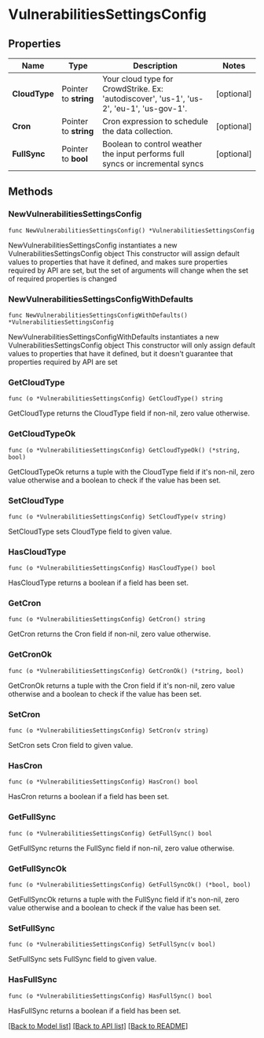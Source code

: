 # VulnerabilitiesSettingsConfig

## Properties

Name | Type | Description | Notes
------------ | ------------- | ------------- | -------------
**CloudType** | Pointer to **string** | Your cloud type for CrowdStrike. Ex: &#39;autodiscover&#39;, &#39;us-1&#39;, &#39;us-2&#39;, &#39;eu-1&#39;, &#39;us-gov-1&#39;. | [optional] 
**Cron** | Pointer to **string** | Cron expression to schedule the data collection. | [optional] 
**FullSync** | Pointer to **bool** | Boolean to control weather the input performs full syncs or incremental syncs | [optional] 

## Methods

### NewVulnerabilitiesSettingsConfig

`func NewVulnerabilitiesSettingsConfig() *VulnerabilitiesSettingsConfig`

NewVulnerabilitiesSettingsConfig instantiates a new VulnerabilitiesSettingsConfig object
This constructor will assign default values to properties that have it defined,
and makes sure properties required by API are set, but the set of arguments
will change when the set of required properties is changed

### NewVulnerabilitiesSettingsConfigWithDefaults

`func NewVulnerabilitiesSettingsConfigWithDefaults() *VulnerabilitiesSettingsConfig`

NewVulnerabilitiesSettingsConfigWithDefaults instantiates a new VulnerabilitiesSettingsConfig object
This constructor will only assign default values to properties that have it defined,
but it doesn't guarantee that properties required by API are set

### GetCloudType

`func (o *VulnerabilitiesSettingsConfig) GetCloudType() string`

GetCloudType returns the CloudType field if non-nil, zero value otherwise.

### GetCloudTypeOk

`func (o *VulnerabilitiesSettingsConfig) GetCloudTypeOk() (*string, bool)`

GetCloudTypeOk returns a tuple with the CloudType field if it's non-nil, zero value otherwise
and a boolean to check if the value has been set.

### SetCloudType

`func (o *VulnerabilitiesSettingsConfig) SetCloudType(v string)`

SetCloudType sets CloudType field to given value.

### HasCloudType

`func (o *VulnerabilitiesSettingsConfig) HasCloudType() bool`

HasCloudType returns a boolean if a field has been set.

### GetCron

`func (o *VulnerabilitiesSettingsConfig) GetCron() string`

GetCron returns the Cron field if non-nil, zero value otherwise.

### GetCronOk

`func (o *VulnerabilitiesSettingsConfig) GetCronOk() (*string, bool)`

GetCronOk returns a tuple with the Cron field if it's non-nil, zero value otherwise
and a boolean to check if the value has been set.

### SetCron

`func (o *VulnerabilitiesSettingsConfig) SetCron(v string)`

SetCron sets Cron field to given value.

### HasCron

`func (o *VulnerabilitiesSettingsConfig) HasCron() bool`

HasCron returns a boolean if a field has been set.

### GetFullSync

`func (o *VulnerabilitiesSettingsConfig) GetFullSync() bool`

GetFullSync returns the FullSync field if non-nil, zero value otherwise.

### GetFullSyncOk

`func (o *VulnerabilitiesSettingsConfig) GetFullSyncOk() (*bool, bool)`

GetFullSyncOk returns a tuple with the FullSync field if it's non-nil, zero value otherwise
and a boolean to check if the value has been set.

### SetFullSync

`func (o *VulnerabilitiesSettingsConfig) SetFullSync(v bool)`

SetFullSync sets FullSync field to given value.

### HasFullSync

`func (o *VulnerabilitiesSettingsConfig) HasFullSync() bool`

HasFullSync returns a boolean if a field has been set.


[[Back to Model list]](../README.md#documentation-for-models) [[Back to API list]](../README.md#documentation-for-api-endpoints) [[Back to README]](../README.md)


